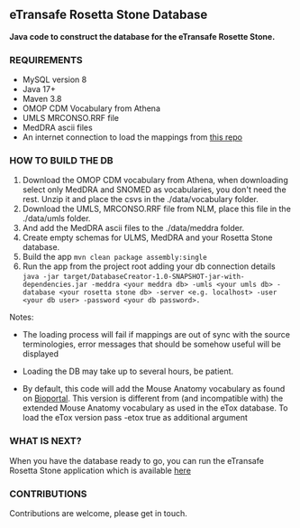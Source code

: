 ## eTransafe Rosetta Stone Database

**Java code to construct the database for the eTransafe Rosette Stone.**

### REQUIREMENTS

- MySQL version 8
- Java 17+
- Maven 3.8
- OMOP CDM Vocabulary from Athena
- UMLS MRCONSO.RRF file
- MedDRA ascii files
- An internet connection to load the mappings from [this repo](https://github.com/mi-erasmusmc/send-snomed-mappings)

### HOW TO BUILD THE DB

1. Download the OMOP CDM vocabulary from Athena, when downloading select only MedDRA and SNOMED as vocabularies, you
   don't need the rest. Unzip it and place the csvs in the ./data/vocabulary folder.
2. Download the UMLS, MRCONSO.RRF file from NLM, place this file in the ./data/umls folder.
3. And add the MedDRA ascii files to the ./data/meddra folder.
4. Create empty schemas for ULMS, MedDRA and your Rosetta Stone database.
5. Build the app `mvn clean package assembly:single`
6. Run the app from the project root adding your db connection
   details `java -jar target/DatabaseCreator-1.0-SNAPSHOT-jar-with-dependencies.jar -meddra <your meddra db> -umls <your umls db> -database <your rosetta stone db> -server <e.g. localhost> -user <your db user> -password <your db password>.`

Notes:

- The loading process will fail if mappings are out of sync with the source terminologies, error
  messages that should be somehow useful will be displayed
- Loading the DB may take up to several hours, be patient.

- By default, this code will add the Mouse Anatomy vocabulary as found
  on [Bioportal](https://bioportal.bioontology.org/ontologies/MA). This version is different from (and incompatible
  with) the extended Mouse Anatomy vocabulary as used in the eTox database. To load the eTox version pass -etox true as
  additional argument

### WHAT IS NEXT?

When you have the database ready to go, you can run the eTransafe Rosetta Stone application which is
available [here](https://github.com/mi-erasmusmc/ets-rosetta-stone)

### CONTRIBUTIONS

Contributions are welcome, please get in touch.
